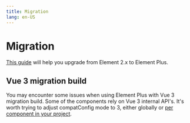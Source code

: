 ```yaml
---
title: Migration
lang: en-US
---
```


# Migration

[This guide](https://github.com/element-plus/element-plus/discussions/5658) will help you upgrade from Element 2.x to Element Plus.

## Vue 3 migration build

You may encounter some issues when using Element Plus with Vue 3 migration build. Some of the components rely on Vue 3 internal API's. It's worth trying to adjust compatConfig mode to 3, either globally or [per component in your project](https://v3.vuejs.org/guide/migration/migration-build.html#per-component-config).

<style scoped>
  details {
    margin-top: 8px;
  }
</style>
